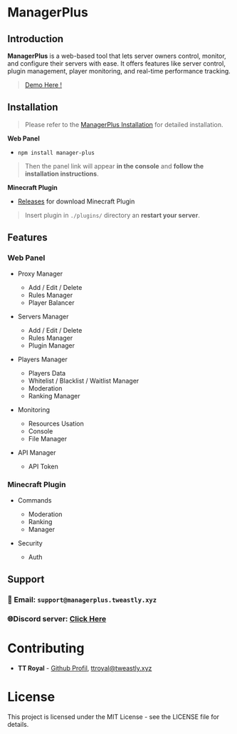 # ManagerPlus



## Introduction

**ManagerPlus** is a web-based tool that lets server owners control, monitor, and configure their servers with ease. It offers features like server control, plugin management, player monitoring, and real-time performance tracking.

> [Demo Here !](https://demo.manager-plus.tweastly.xyz)

## Installation

> Please refer to the [ManagerPlus Installation](https://github.com/Tweastly/ManagerPlus/wiki/Installation) for detailed installation.

__Web Panel__

- `npm install manager-plus` 

> Then the panel link will appear **in the console** and **follow the installation instructions**.

__Minecraft Plugin__
- [ Releases](https://github.com/Tweastly/ManagerPlus/releases/) for download Minecraft Plugin
> Insert plugin in `./plugins/` directory an **restart your server**.

## Features

### Web Panel

- Proxy Manager
	- Add / Edit / Delete
	- Rules Manager
	- Player Balancer
	
- Servers Manager
	- Add / Edit / Delete
	- Rules Manager
	- Plugin Manager
- Players Manager
	- Players Data
	- Whitelist / Blacklist / Waitlist Manager
	- Moderation
	- Ranking Manager
- Monitoring
	- Resources Usation
	- Console
	- File Manager
- API Manager
	- API Token
	
### Minecraft Plugin
- Commands
	- Moderation
	- Ranking
	- Manager
	
- Security
	- Auth
	
## Support
### 📧 Email: `support@managerplus.tweastly.xyz`
### 🌐Discord server: [Click Here](d)

# Contributing
 - **TT Royal** - [Github Profil](https://github.com/TTRoyal), ttroyal@tweastly.xyz

# License
This project is licensed under the MIT License - see the LICENSE file for details.
